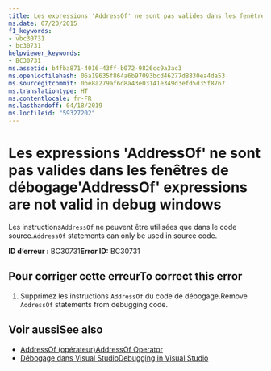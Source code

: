 ```yaml
---
title: Les expressions 'AddressOf' ne sont pas valides dans les fenêtres de débogage
ms.date: 07/20/2015
f1_keywords:
- vbc30731
- bc30731
helpviewer_keywords:
- BC30731
ms.assetid: b4fba871-4016-43ff-b072-9826cc9a3ac3
ms.openlocfilehash: 06a19635f864a6b97093bcd46277d8830ea4da53
ms.sourcegitcommit: 0be8a279af6d8a43e03141e349d3efd5d35f8767
ms.translationtype: HT
ms.contentlocale: fr-FR
ms.lasthandoff: 04/18/2019
ms.locfileid: "59327202"
---
```

# <a name="addressof-expressions-are-not-valid-in-debug-windows"></a><span data-ttu-id="363f2-102">Les expressions 'AddressOf' ne sont pas valides dans les fenêtres de débogage</span><span class="sxs-lookup"><span data-stu-id="363f2-102">'AddressOf' expressions are not valid in debug windows</span></span>
<span data-ttu-id="363f2-103">Les instructions`AddressOf` ne peuvent être utilisées que dans le code source.</span><span class="sxs-lookup"><span data-stu-id="363f2-103">`AddressOf` statements can only be used in source code.</span></span>  
  
 <span data-ttu-id="363f2-104">**ID d’erreur :** BC30731</span><span class="sxs-lookup"><span data-stu-id="363f2-104">**Error ID:** BC30731</span></span>  
  
## <a name="to-correct-this-error"></a><span data-ttu-id="363f2-105">Pour corriger cette erreur</span><span class="sxs-lookup"><span data-stu-id="363f2-105">To correct this error</span></span>  
  
1. <span data-ttu-id="363f2-106">Supprimez les instructions `AddressOf` du code de débogage.</span><span class="sxs-lookup"><span data-stu-id="363f2-106">Remove `AddressOf` statements from debugging code.</span></span>  
  
## <a name="see-also"></a><span data-ttu-id="363f2-107">Voir aussi</span><span class="sxs-lookup"><span data-stu-id="363f2-107">See also</span></span>

- [<span data-ttu-id="363f2-108">AddressOf (opérateur)</span><span class="sxs-lookup"><span data-stu-id="363f2-108">AddressOf Operator</span></span>](../../visual-basic/language-reference/operators/addressof-operator.md)
- [<span data-ttu-id="363f2-109">Débogage dans Visual Studio</span><span class="sxs-lookup"><span data-stu-id="363f2-109">Debugging in Visual Studio</span></span>](/visualstudio/debugger/debugging-in-visual-studio)
